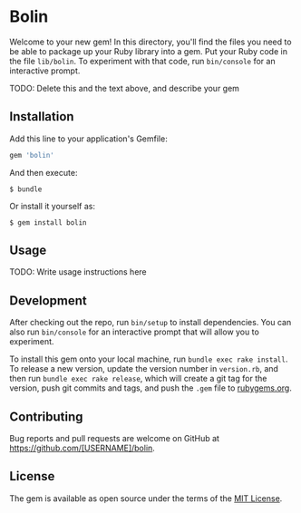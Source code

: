 # Bolin

Welcome to your new gem! In this directory, you'll find the files you need to be able to package up your Ruby library into a gem. Put your Ruby code in the file `lib/bolin`. To experiment with that code, run `bin/console` for an interactive prompt.

TODO: Delete this and the text above, and describe your gem

## Installation

Add this line to your application's Gemfile:

```ruby
gem 'bolin'
```

And then execute:

    $ bundle

Or install it yourself as:

    $ gem install bolin

## Usage

TODO: Write usage instructions here

## Development

After checking out the repo, run `bin/setup` to install dependencies. You can also run `bin/console` for an interactive prompt that will allow you to experiment.

To install this gem onto your local machine, run `bundle exec rake install`. To release a new version, update the version number in `version.rb`, and then run `bundle exec rake release`, which will create a git tag for the version, push git commits and tags, and push the `.gem` file to [rubygems.org](https://rubygems.org).

## Contributing

Bug reports and pull requests are welcome on GitHub at https://github.com/[USERNAME]/bolin.


## License

The gem is available as open source under the terms of the [MIT License](http://opensource.org/licenses/MIT).

